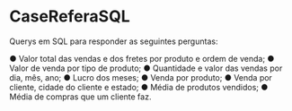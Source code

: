 # CaseReferaSQL

Querys em SQL para responder as seguintes perguntas:

● Valor total das vendas e dos fretes por produto e ordem de venda;
● Valor de venda por tipo de produto;
● Quantidade e valor das vendas por dia, mês, ano;
● Lucro dos meses;
● Venda por produto;
● Venda por cliente, cidade do cliente e estado;
● Média de produtos vendidos;
● Média de compras que um cliente faz.
